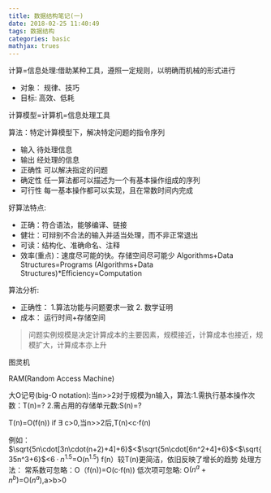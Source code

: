 ```yaml
---
title: 数据结构笔记(一)
date: 2018-02-25 11:40:49
tags: 数据结构
categories: basic
mathjax: trues
---
```

计算=信息处理:借助某种工具，遵照一定规则，以明确而机械的形式进行
   - 对象： 规律、技巧
   - 目标: 高效、低耗
   
计算模型=计算机=信息处理工具

算法：特定计算模型下，解决特定问题的指令序列
   - 输入 待处理信息
   - 输出 经处理的信息
   - 正确性 可以解决指定的问题
   - 确定性 任一算法都可以描述为一个有基本操作组成的序列
   - 可行性 每一基本操作都可以实现，且在常数时间内完成

好算法特点:
   - 正确：符合语法，能够编译、链接
   - 健壮：可辩别不合法的输入并适当处理，而不非正常退出
   - 可读：结构化、准确命名、注释
   - 效率(重点)：速度尽可能的快。存储空间尽可能少
         Algorithms+Data Structures=Programs
         (Algorithms+Data Structures)*Efficiency=Computation
 
 算法分析:
   - 正确性： 1.算法功能与问题要求一致 2. 数学证明
   - 成本： 运行时间+存储空间
>问题实例规模是决定计算成本的主要因素，规模接近，计算成本也接近，规模扩大，计算成本亦上升

图灵机

RAM(Random Access Machine)

大O记号(big-O notation):当n>>2对于规模为n输入，算法:1.需执行基本操作次数：T(n)=? 2.需占用的存储单元数:S(n)=?
    
   T(n)=O(f(n)) if $\exists$ c>0,当n>>2后,T(n)<c$\cdot$f(n)
 
例如： $\sqrt{5n\cdot[3n\cdot(n+2)+4]+6}$<$\sqrt{5n\cdot[6n^2+4]+6}$<$\sqrt{35n^3+6}$<$6\cdotp n^{1.5}$=O(n$^{1.5}$)
f(n）较T(n)更简洁，依旧反映了增长的趋势
处理方法：
  常系数可忽略：O（f(n))=O(c$\cdot$f(n))
  低次项可忽略: O$(n^a+n^b)$=O$(n^a)$,a>b>0